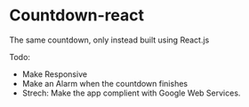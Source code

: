 # Countdown-react
The same countdown, only instead built using React.js

Todo:
- Make Responsive
- Make an Alarm when the countdown finishes 
- Strech: Make the app complient with Google Web Services.
